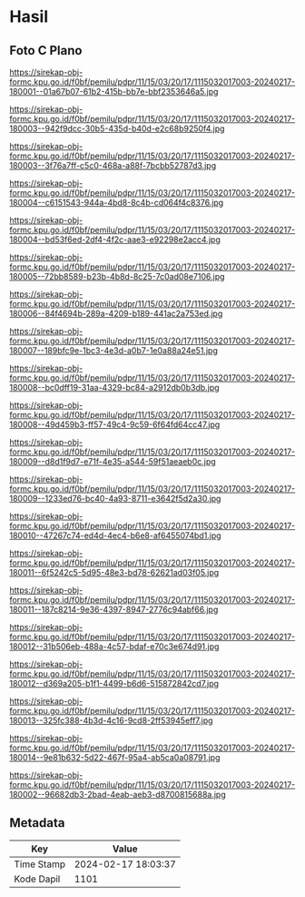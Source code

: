 # Hasil

## Foto C Plano

https://sirekap-obj-formc.kpu.go.id/f0bf/pemilu/pdpr/11/15/03/20/17/1115032017003-20240217-180001--01a67b07-61b2-415b-bb7e-bbf2353646a5.jpg

https://sirekap-obj-formc.kpu.go.id/f0bf/pemilu/pdpr/11/15/03/20/17/1115032017003-20240217-180003--942f9dcc-30b5-435d-b40d-e2c68b9250f4.jpg

https://sirekap-obj-formc.kpu.go.id/f0bf/pemilu/pdpr/11/15/03/20/17/1115032017003-20240217-180003--3f76a7ff-c5c0-468a-a88f-7bcbb52787d3.jpg

https://sirekap-obj-formc.kpu.go.id/f0bf/pemilu/pdpr/11/15/03/20/17/1115032017003-20240217-180004--c6151543-944a-4bd8-8c4b-cd064f4c8376.jpg

https://sirekap-obj-formc.kpu.go.id/f0bf/pemilu/pdpr/11/15/03/20/17/1115032017003-20240217-180004--bd53f6ed-2df4-4f2c-aae3-e92298e2acc4.jpg

https://sirekap-obj-formc.kpu.go.id/f0bf/pemilu/pdpr/11/15/03/20/17/1115032017003-20240217-180005--72bb8589-b23b-4b8d-8c25-7c0ad08e7106.jpg

https://sirekap-obj-formc.kpu.go.id/f0bf/pemilu/pdpr/11/15/03/20/17/1115032017003-20240217-180006--84f4694b-289a-4209-b189-441ac2a753ed.jpg

https://sirekap-obj-formc.kpu.go.id/f0bf/pemilu/pdpr/11/15/03/20/17/1115032017003-20240217-180007--189bfc9e-1bc3-4e3d-a0b7-1e0a88a24e51.jpg

https://sirekap-obj-formc.kpu.go.id/f0bf/pemilu/pdpr/11/15/03/20/17/1115032017003-20240217-180008--bc0dff19-31aa-4329-bc84-a2912db0b3db.jpg

https://sirekap-obj-formc.kpu.go.id/f0bf/pemilu/pdpr/11/15/03/20/17/1115032017003-20240217-180008--49d459b3-ff57-49c4-9c59-6f64fd64cc47.jpg

https://sirekap-obj-formc.kpu.go.id/f0bf/pemilu/pdpr/11/15/03/20/17/1115032017003-20240217-180009--d8d1f9d7-e71f-4e35-a544-59f51aeaeb0c.jpg

https://sirekap-obj-formc.kpu.go.id/f0bf/pemilu/pdpr/11/15/03/20/17/1115032017003-20240217-180009--1233ed76-bc40-4a93-8711-e3642f5d2a30.jpg

https://sirekap-obj-formc.kpu.go.id/f0bf/pemilu/pdpr/11/15/03/20/17/1115032017003-20240217-180010--47267c74-ed4d-4ec4-b6e8-af6455074bd1.jpg

https://sirekap-obj-formc.kpu.go.id/f0bf/pemilu/pdpr/11/15/03/20/17/1115032017003-20240217-180011--6f5242c5-5d95-48e3-bd78-62621ad03f05.jpg

https://sirekap-obj-formc.kpu.go.id/f0bf/pemilu/pdpr/11/15/03/20/17/1115032017003-20240217-180011--187c8214-9e36-4397-8947-2776c94abf66.jpg

https://sirekap-obj-formc.kpu.go.id/f0bf/pemilu/pdpr/11/15/03/20/17/1115032017003-20240217-180012--31b506eb-488a-4c57-bdaf-e70c3e674d91.jpg

https://sirekap-obj-formc.kpu.go.id/f0bf/pemilu/pdpr/11/15/03/20/17/1115032017003-20240217-180012--d369a205-b1f1-4499-b6d6-515872842cd7.jpg

https://sirekap-obj-formc.kpu.go.id/f0bf/pemilu/pdpr/11/15/03/20/17/1115032017003-20240217-180013--325fc388-4b3d-4c16-9cd8-2ff53945eff7.jpg

https://sirekap-obj-formc.kpu.go.id/f0bf/pemilu/pdpr/11/15/03/20/17/1115032017003-20240217-180014--9e81b632-5d22-467f-95a4-ab5ca0a08791.jpg

https://sirekap-obj-formc.kpu.go.id/f0bf/pemilu/pdpr/11/15/03/20/17/1115032017003-20240217-180002--96682db3-2bad-4eab-aeb3-d8700815688a.jpg


## Metadata

| Key        | Value               |
| ---------- | ------------------- |
| Time Stamp | 2024-02-17 18:03:37 |
| Kode Dapil | 1101                |



